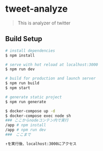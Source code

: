 # tweet-analyze

> This is analyzer of twitter

## Build Setup

```bash
# install dependencies
$ npm install

# serve with hot reload at localhost:3000
$ npm run dev

# build for production and launch server
$ npm run build
$ npm start

# generate static project
$ npm run generate
```

```bash
$ docker-compose up -d
$ docker-compose exec node sh
### ここからnodeコンテン内で実行
/app # npm install
/app # npm run dev
###　ここまで

↑を実行後、localhost:3000にアクセス
```
